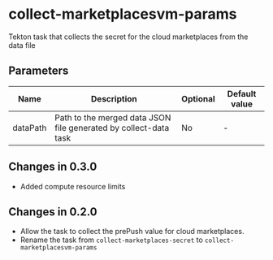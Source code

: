 # collect-marketplacesvm-params

Tekton task that collects the secret for the cloud marketplaces from the data file

## Parameters

| Name         | Description                                                      | Optional | Default value |
|--------------|------------------------------------------------------------------|----------|---------------|
| dataPath     | Path to the merged data JSON file generated by collect-data task | No       | -             |

## Changes in 0.3.0
* Added compute resource limits

## Changes in 0.2.0
* Allow the task to collect the prePush value for cloud marketplaces.
* Rename the task from `collect-marketplaces-secret` to `collect-marketplacesvm-params`
